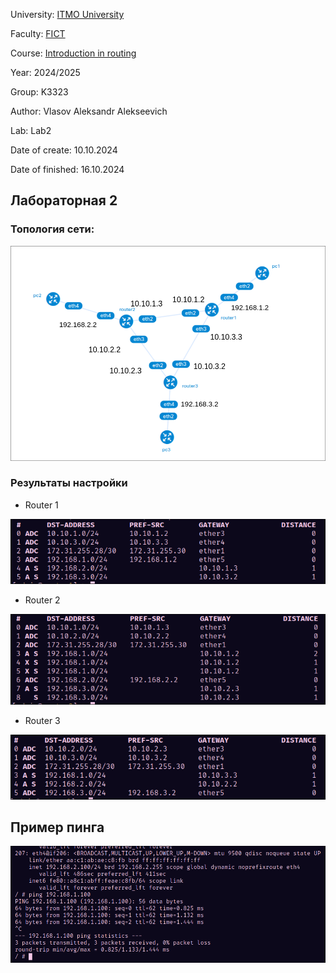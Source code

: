University: [ITMO University](https://itmo.ru/ru/)

Faculty: [FICT](https://fict.itmo.ru)

Course: [Introduction in routing](https://github.com/itmo-ict-faculty/introduction-in-routing)

Year: 2024/2025

Group: K3323

Author: Vlasov Aleksandr Alekseevich

Lab: Lab2

Date of create: 10.10.2024

Date of finished: 16.10.2024


## Лабораторная 2

### Топология сети:

![](images/top.png)

### Результаты настройки

- Router 1

![](images/router1.png)

- Router 2

![](images/router2.png)

- Router 3

![](images/router3.png)

## Пример пинга

![](images/ping.png)
